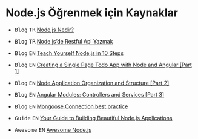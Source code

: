 Node.js Öğrenmek için Kaynaklar
====================

- <kbd>Blog</kbd> <kbd>TR</kbd> [Node.js Nedir?](http://www.borakasmer.com/nodejs-nedir/)

- <kbd>Blog</kbd> <kbd>TR</kbd> [Node.js’de Restful Api Yazmak](http://www.borakasmer.com/node-jsde-restful-api-yazmak/)

-  <kbd>Blog</kbd> <kbd>EN</kbd> [Teach Yourself Node.js in 10 Steps](https://ponyfoo.com/articles/teach-yourself-nodejs-in-10-steps)

- <kbd>Blog</kbd> <kbd>EN</kbd> [Creating a Single Page Todo App with Node and Angular [Part 1]](https://scotch.io/tutorials/creating-a-single-page-todo-app-with-node-and-angular)

- <kbd>Blog</kbd> <kbd>EN</kbd> [Node Application Organization and Structure [Part 2]](https://scotch.io/tutorials/node-and-angular-to-do-app-application-organization-and-structure)

- <kbd>Blog</kbd> <kbd>EN</kbd> [Angular Modules: Controllers and Services [Part 3]](https://scotch.io/tutorials/node-and-angular-to-do-app-controllers-and-services)

- <kbd>Blog</kbd> <kbd>EN</kbd> [Mongoose Connection best practice](http://theholmesoffice.com/mongoose-connection-best-practice/)

- <kbd>Guide</kbd> <kbd>EN</kbd> [Your Guide to Building Beautiful Node.js Applications](http://thenodeway.io/)

- <kbd>Awesome</kbd> <kbd>EN</kbd> [Awesome Node.js](https://github.com/sindresorhus/awesome-nodejs)


